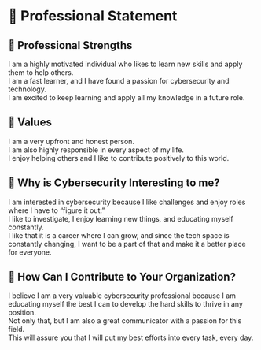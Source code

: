 # 🌟 Professional Statement

## 💼 Professional Strengths
I am a highly motivated individual who likes to learn new skills and apply them to help others.  
I am a fast learner, and I have found a passion for cybersecurity and technology.  
I am excited to keep learning and apply all my knowledge in a future role.

## 💖 Values
I am a very upfront and honest person.  
I am also highly responsible in every aspect of my life.  
I enjoy helping others and I like to contribute positively to this world.

## 🔐 Why is Cybersecurity Interesting to me?
I am interested in cybersecurity because I like challenges and enjoy roles where I have to “figure it out.”  
I like to investigate, I enjoy learning new things, and educating myself constantly.  
I like that it is a career where I can grow, and since the tech space is constantly changing, I want to be a part of that and make it a better place for everyone.

## 🤝 How Can I Contribute to Your Organization?
I believe I am a very valuable cybersecurity professional because I am educating myself the best I can to develop the hard skills to thrive in any position.  
Not only that, but I am also a great communicator with a passion for this field.  
This will assure you that I will put my best efforts into every task, every day.
